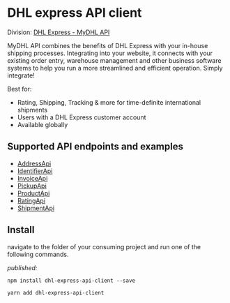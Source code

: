 # DHL express API client

Division: [DHL Express - MyDHL API](https://developer.dhl.com/api-reference/dhl-express-mydhl-api)

MyDHL API combines the benefits of DHL Express with your in-house shipping processes. Integrating into your website, it connects with your existing order entry,  warehouse management and other business software systems to help you run a more streamlined and efficient operation. Simply integrate!

Best for:

- Rating, Shipping, Tracking & more for time-definite international shipments
- Users with a DHL Express customer account
- Available globally

## Supported API endpoints and examples

- [AddressApi](AddressApi.md)
- [IdentifierApi](IdentifierApi.md)
- [InvoiceApi](InvoiceApi.md)
- [PickupApi](PickupApi.md)
- [ProductApi](ProductApi.md)
- [RatingApi](RatingApi.md)
- [ShipmentApi](ShipmentApi.md)

## Install

navigate to the folder of your consuming project and run one of the following commands.

_published:_

```
npm install dhl-express-api-client --save
```

```
yarn add dhl-express-api-client
```
